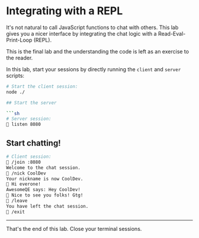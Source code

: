 # Integrating with a REPL

It's not natural to call JavaScript functions to chat with others. This lab gives you a nicer interface by integrating the chat logic with a Read-Eval-Print-Loop (REPL).

This is the final lab and the understanding the code is left as an exercise to the reader.

In this lab, start your sessions by directly running the `client` and `server` scripts:

```sh
# Start the client session:
node ./

## Start the server

```sh
# Server session:
 listen 8080
```

## Start chatting!

```sh
# Client session:
 /join :8080
Welcome to the chat session.
 /nick CoolDev
Your nickname is now CoolDev.
 Hi everone!
AwesomeQE says: Hey CoolDev!
 Nice to see you folks! Gtg!
 /leave
You have left the chat session.
 /exit
```

---

That's the end of this lab. Close your terminal sessions.